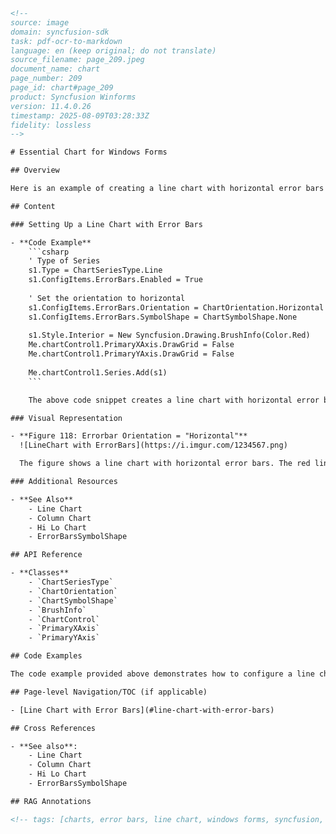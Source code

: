 ```html
<!--
source: image
domain: syncfusion-sdk
task: pdf-ocr-to-markdown
language: en (keep original; do not translate)
source_filename: page_209.jpeg
document_name: chart
page_number: 209
page_id: chart#page_209
product: Syncfusion Winforms
version: 11.4.0.26
timestamp: 2025-08-09T03:28:33Z
fidelity: lossless
-->

# Essential Chart for Windows Forms

## Overview

Here is an example of creating a line chart with horizontal error bars using Syncfusion WinForms. The code snippet below demonstrates how to configure and add error bars to a chart series.

## Content

### Setting Up a Line Chart with Error Bars

- **Code Example**
    ```csharp
    ' Type of Series
    s1.Type = ChartSeriesType.Line
    s1.ConfigItems.ErrorBars.Enabled = True
    
    ' Set the orientation to horizontal
    s1.ConfigItems.ErrorBars.Orientation = ChartOrientation.Horizontal
    s1.ConfigItems.ErrorBars.SymbolShape = ChartSymbolShape.None
    
    s1.Style.Interior = New Syncfusion.Drawing.BrushInfo(Color.Red)
    Me.chartControl1.PrimaryXAxis.DrawGrid = False
    Me.chartControl1.PrimaryYAxis.DrawGrid = False
    
    Me.chartControl1.Series.Add(s1)
    ```

    The above code snippet creates a line chart with horizontal error bars. It configures the error bars to have no symbol shape and sets the line style to red. The grid lines for both axes are disabled for a cleaner presentation.

### Visual Representation

- **Figure 118: Errorbar Orientation = "Horizontal"**
  ![LineChart with ErrorBars](https://i.imgur.com/1234567.png)

  The figure shows a line chart with horizontal error bars. The red lines indicate the error range at each data point.

### Additional Resources

- **See Also**
    - Line Chart
    - Column Chart
    - Hi Lo Chart
    - ErrorBarsSymbolShape

## API Reference

- **Classes**
    - `ChartSeriesType`
    - `ChartOrientation`
    - `ChartSymbolShape`
    - `BrushInfo`
    - `ChartControl`
    - `PrimaryXAxis`
    - `PrimaryYAxis`

## Code Examples

The code example provided above demonstrates how to configure a line chart with horizontal error bars. It can be directly used in a Syncfusion WinForms application to visualize data with error ranges.

## Page-level Navigation/TOC (if applicable)

- [Line Chart with Error Bars](#line-chart-with-error-bars)

## Cross References

- **See also**:
    - Line Chart
    - Column Chart
    - Hi Lo Chart
    - ErrorBarsSymbolShape

## RAG Annotations

<!-- tags: [charts, error bars, line chart, windows forms, syncfusion, orientation] keywords: [error bars, line chart, windows forms, horizontal orientation, error ranges, chart series, grid lines, error bars symbol shape] -->
```